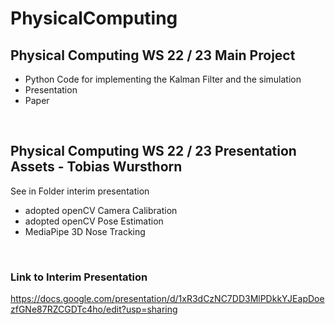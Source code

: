 # PhysicalComputing
## Physical Computing WS 22 / 23 Main Project
- Python Code for implementing the Kalman Filter and the simulation
- Presentation
- Paper

<br>

## Physical Computing WS 22 / 23 Presentation Assets - Tobias Wursthorn
See in Folder interim presentation
- adopted openCV Camera Calibration
- adopted openCV Pose Estimation
- MediaPipe 3D Nose Tracking

<br>

### Link to Interim Presentation
https://docs.google.com/presentation/d/1xR3dCzNC7DD3MlPDkkYJEapDoezfGNe87RZCGDTc4ho/edit?usp=sharing
